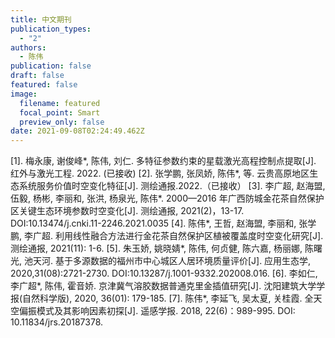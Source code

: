 ```yaml
---
title: 中文期刊
publication_types:
  - "2"
authors:
  - 陈伟
publication: false
draft: false
featured: false
image:
  filename: featured
  focal_point: Smart
  preview_only: false
date: 2021-09-08T02:24:49.462Z
---
```

[1].	梅永康, 谢俊峰*, 陈伟, 刘仁. 多特征参数约束的星载激光高程控制点提取[J]. 红外与激光工程. 2022. (已接收)
[2].	张学鹏, 张凤娇, 陈伟*, 等. 云贵高原地区生态系统服务价值时空变化特征[J]. 测绘通报.2022.（已接收）
[3].	李广超, 赵海盟, 伍毅, 杨彬, 李丽和, 张洪, 杨泉光, 陈伟*. 2000—2016 年广西防城金花茶自然保护区关键生态环境参数时空变化[J]. 测绘通报, 2021(2)，13-17. DOI:10.13474/j.cnki.11-2246.2021.0035
[4].	陈伟*, 王哲, 赵海盟, 李丽和, 张学鹏, 李广超. 利用线性融合方法进行金花茶自然保护区植被覆盖度时空变化研究[J]. 测绘通报, 2021(11): 1-6.
[5].	朱玉娇, 姚晓婧*, 陈伟, 何贞健, 陈六嘉, 杨丽娜, 陈曙光, 池天河. 基于多源数据的福州市中心城区人居环境质量评价[J]. 应用生态学, 2020,31(08):2721-2730. DOI:10.13287/j.1001-9332.202008.016.
[6].	李如仁, 李广超*, 陈伟, 霍音娇. 京津冀气溶胶数据普通克里金插值研究[J]. 沈阳建筑大学学报(自然科学版), 2020, 36(01): 179-185.
[7].	陈伟*, 李延飞, 吴太夏, 关桂霞. 全天空偏振模式及其影响因素初探[J]. 遥感学报. 2018, 22(6)：989-995. DOI: 10.11834/jrs.20187378.
